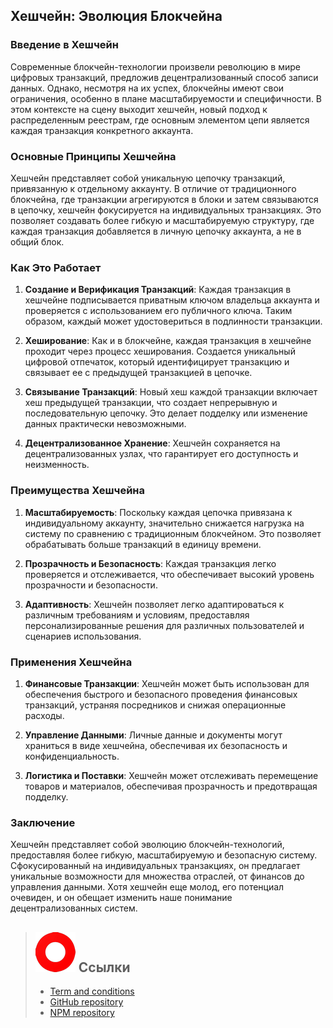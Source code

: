 ## Хешчейн: Эволюция Блокчейна

### Введение в Хешчейн

Современные блокчейн-технологии произвели революцию в мире цифровых транзакций, предложив децентрализованный способ записи данных. Однако, несмотря на их успех, блокчейны имеют свои ограничения, особенно в плане масштабируемости и специфичности. В этом контексте на сцену выходит хешчейн, новый подход к распределенным реестрам, где основным элементом цепи является каждая транзакция конкретного аккаунта.

### Основные Принципы Хешчейна

Хешчейн представляет собой уникальную цепочку транзакций, привязанную к отдельному аккаунту. В отличие от традиционного блокчейна, где транзакции агрегируются в блоки и затем связываются в цепочку, хешчейн фокусируется на индивидуальных транзакциях. Это позволяет создавать более гибкую и масштабируемую структуру, где каждая транзакция добавляется в личную цепочку аккаунта, а не в общий блок.

### Как Это Работает

1. **Создание и Верификация Транзакций**: Каждая транзакция в хешчейне подписывается приватным ключом владельца аккаунта и проверяется с использованием его публичного ключа. Таким образом, каждый может удостовериться в подлинности транзакции.

2. **Хеширование**: Как и в блокчейне, каждая транзакция в хешчейне проходит через процесс хеширования. Создается уникальный цифровой отпечаток, который идентифицирует транзакцию и связывает ее с предыдущей транзакцией в цепочке.

3. **Связывание Транзакций**: Новый хеш каждой транзакции включает хеш предыдущей транзакции, что создает непрерывную и последовательную цепочку. Это делает подделку или изменение данных практически невозможными.

4. **Децентрализованное Хранение**: Хешчейн сохраняется на децентрализованных узлах, что гарантирует его доступность и неизменность.

### Преимущества Хешчейна

1. **Масштабируемость**: Поскольку каждая цепочка привязана к индивидуальному аккаунту, значительно снижается нагрузка на систему по сравнению с традиционным блокчейном. Это позволяет обрабатывать больше транзакций в единицу времени.

2. **Прозрачность и Безопасность**: Каждая транзакция легко проверяется и отслеживается, что обеспечивает высокий уровень прозрачности и безопасности.

3. **Адаптивность**: Хешчейн позволяет легко адаптироваться к различным требованиям и условиям, предоставляя персонализированные решения для различных пользователей и сценариев использования.

### Применения Хешчейна

1. **Финансовые Транзакции**: Хешчейн может быть использован для обеспечения быстрого и безопасного проведения финансовых транзакций, устраняя посредников и снижая операционные расходы.

2. **Управление Данными**: Личные данные и документы могут храниться в виде хешчейна, обеспечивая их безопасность и конфиденциальность.

3. **Логистика и Поставки**: Хешчейн может отслеживать перемещение товаров и материалов, обеспечивая прозрачность и предотвращая подделку.

### Заключение 

Хешчейн представляет собой эволюцию блокчейн-технологий, предоставляя более гибкую, масштабируемую и безопасную систему. Сфокусированный на индивидуальных транзакциях, он предлагает уникальные возможности для множества отраслей, от финансов до управления данными. Хотя хешчейн еще молод, его потенциал очевиден, и он обещает изменить наше понимание децентрализованных систем.

> ## ![text](../logo.png) Ссылки 
> 
> - [Term and conditions](https://vavilon.org/mfm-angular-template/docs/?path=/mfm-wallet/docs/terms_and_conditions.md)
> - [GitHub repository](https://github.com/mikefromminsk/mfm-wallet)
> - [NPM repository](https://www.npmjs.com/package/mfm-wallet)